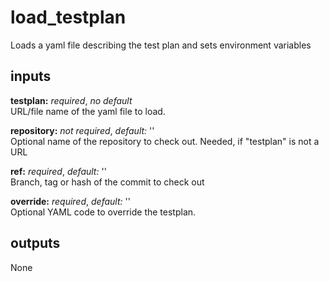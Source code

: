 # load_testplan
Loads a yaml file describing the test plan and sets environment variables

## inputs
**testplan:** *required*, *no default*  
URL/file name of the yaml file to load.

**repository:** *not required*, *default:* ''  
Optional name of the repository to check out. Needed, if "testplan" is not a URL

**ref:** *required*, *default:* ''  
Branch, tag or hash of the commit to check out

**override:** *required*, *default:* ''  
Optional YAML code to override the testplan.

## outputs
None